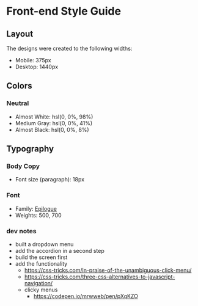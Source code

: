 # Front-end Style Guide

## Layout

The designs were created to the following widths:

- Mobile: 375px
- Desktop: 1440px

## Colors

### Neutral

- Almost White: hsl(0, 0%, 98%)
- Medium Gray: hsl(0, 0%, 41%)
- Almost Black: hsl(0, 0%, 8%)

## Typography

### Body Copy

- Font size (paragraph): 18px

### Font

- Family: [Epilogue](https://fonts.google.com/specimen/Epilogue)
- Weights: 500, 700

### dev notes

- built a dropdown menu
- add the accordion in a second step
- build the screen first
- add the functionality
  - https://css-tricks.com/in-praise-of-the-unambiguous-click-menu/
  - https://css-tricks.com/three-css-alternatives-to-javascript-navigation/
  - clicky menus
    - https://codepen.io/mrwweb/pen/pXqKZO
